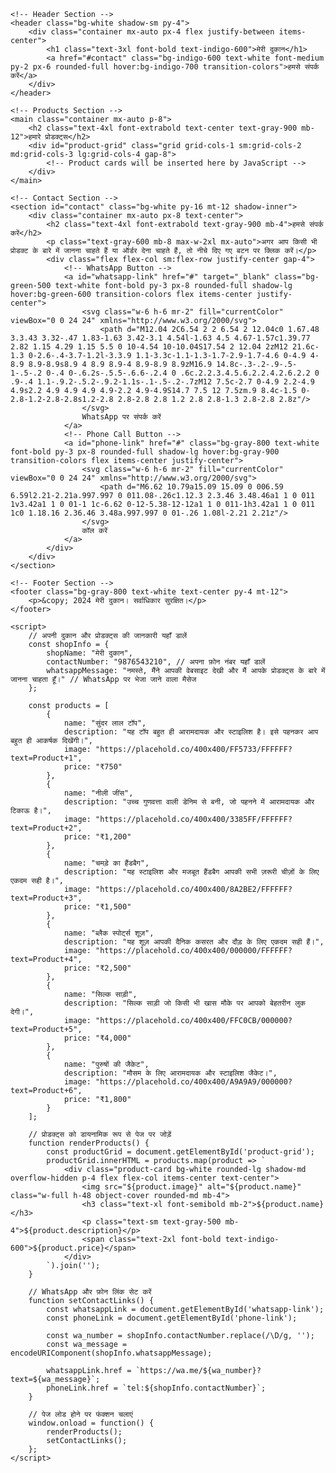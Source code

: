 <!DOCTYPE html>
<html lang="hi">
<head>
    <meta charset="UTF-8">
    <meta name="viewport" content="width=device-width, initial-scale=1.0">
    <title>मेरी दुकान</title>
    <!-- Tailwind CSS CDN -->
    <script src="https://cdn.tailwindcss.com"></script>
    <!-- Inter Font -->
    <link rel="stylesheet" href="https://fonts.googleapis.com/css2?family=Inter:wght@400;500;600;700&display=swap">
    <style>
        body {
            font-family: 'Inter', sans-serif;
        }
        .product-card {
            transition: transform 0.3s ease-in-out, box-shadow 0.3s ease-in-out;
        }
        .product-card:hover {
            transform: translateY(-5px);
            box-shadow: 0 10px 15px -3px rgba(0, 0, 0, 0.1), 0 4px 6px -2px rgba(0, 0, 0, 0.05);
        }
    </style>
</head>
<body class="bg-gray-50 text-gray-800">

    <!-- Header Section -->
    <header class="bg-white shadow-sm py-4">
        <div class="container mx-auto px-4 flex justify-between items-center">
            <h1 class="text-3xl font-bold text-indigo-600">मेरी दुकान</h1>
            <a href="#contact" class="bg-indigo-600 text-white font-medium py-2 px-6 rounded-full hover:bg-indigo-700 transition-colors">हमसे संपर्क करें</a>
        </div>
    </header>

    <!-- Products Section -->
    <main class="container mx-auto p-8">
        <h2 class="text-4xl font-extrabold text-center text-gray-900 mb-12">हमारे प्रोडक्ट्स</h2>
        <div id="product-grid" class="grid grid-cols-1 sm:grid-cols-2 md:grid-cols-3 lg:grid-cols-4 gap-8">
            <!-- Product cards will be inserted here by JavaScript -->
        </div>
    </main>

    <!-- Contact Section -->
    <section id="contact" class="bg-white py-16 mt-12 shadow-inner">
        <div class="container mx-auto px-8 text-center">
            <h2 class="text-4xl font-extrabold text-gray-900 mb-4">हमसे संपर्क करें</h2>
            <p class="text-gray-600 mb-8 max-w-2xl mx-auto">अगर आप किसी भी प्रोडक्ट के बारे में जानना चाहते हैं या ऑर्डर देना चाहते हैं, तो नीचे दिए गए बटन पर क्लिक करें।</p>
            <div class="flex flex-col sm:flex-row justify-center gap-4">
                <!-- WhatsApp Button -->
                <a id="whatsapp-link" href="#" target="_blank" class="bg-green-500 text-white font-bold py-3 px-8 rounded-full shadow-lg hover:bg-green-600 transition-colors flex items-center justify-center">
                    <svg class="w-6 h-6 mr-2" fill="currentColor" viewBox="0 0 24 24" xmlns="http://www.w3.org/2000/svg">
                        <path d="M12.04 2C6.54 2 2 6.54 2 12.04c0 1.67.48 3.3.43 3.32-.47 1.83-1.63 3.42-3.1 4.54l-1.63 4.5 4.67-1.57c1.39.77 2.82 1.15 4.29 1.15 5.5 0 10-4.54 10-10.04S17.54 2 12.04 2zM12 21.6c-1.3 0-2.6-.4-3.7-1.2l-3.3.9 1.1-3.3c-1.1-1.3-1.7-2.9-1.7-4.6 0-4.9 4-8.9 8.9-8.9s8.9 4 8.9 8.9-4 8.9-8.9 8.9zM16.9 14.8c-.3-.2-.9-.5-1-.5-.2 0-.4 0-.6.2s-.5.5-.6.6-.2.4 0 .6c.2.2.3.4.5.6.2.2.4.2.6.2.2 0 .9-.4 1.1-.9.2-.5.2-.9.2-1.1s-.1-.5-.2-.7zM12 7.5c-2.7 0-4.9 2.2-4.9 4.9s2.2 4.9 4.9 4.9 4.9-2.2 4.9-4.9S14.7 7.5 12 7.5zm.9 8.4c-1.5 0-2.8-1.2-2.8-2.8s1.2-2.8 2.8-2.8 2.8 1.2 2.8 2.8-1.3 2.8-2.8 2.8z"/>
                    </svg>
                    WhatsApp पर संपर्क करें
                </a>
                <!-- Phone Call Button -->
                <a id="phone-link" href="#" class="bg-gray-800 text-white font-bold py-3 px-8 rounded-full shadow-lg hover:bg-gray-900 transition-colors flex items-center justify-center">
                    <svg class="w-6 h-6 mr-2" fill="currentColor" viewBox="0 0 24 24" xmlns="http://www.w3.org/2000/svg">
                        <path d="M6.62 10.79a15.09 15.09 0 006.59 6.59l2.21-2.21a.997.997 0 011.08-.26c1.12.3 2.3.46 3.48.46a1 1 0 011 1v3.42a1 1 0 01-1 1c-6.62 0-12-5.38-12-12a1 1 0 011-1h3.42a1 1 0 011 1c0 1.18.16 2.36.46 3.48a.997.997 0 01-.26 1.08l-2.21 2.21z"/>
                    </svg>
                    कॉल करें
                </a>
            </div>
        </div>
    </section>

    <!-- Footer Section -->
    <footer class="bg-gray-800 text-white text-center py-4 mt-12">
        <p>&copy; 2024 मेरी दुकान। सर्वाधिकार सुरक्षित।</p>
    </footer>

    <script>
        // अपनी दुकान और प्रोडक्ट्स की जानकारी यहाँ डालें
        const shopInfo = {
            shopName: "मेरी दुकान",
            contactNumber: "9876543210", // अपना फ़ोन नंबर यहाँ डालें
            whatsappMessage: "नमस्ते, मैंने आपकी वेबसाइट देखी और मैं आपके प्रोडक्ट्स के बारे में जानना चाहता हूँ।" // WhatsApp पर भेजा जाने वाला मैसेज
        };

        const products = [
            {
                name: "सुंदर लाल टॉप",
                description: "यह टॉप बहुत ही आरामदायक और स्टाइलिश है। इसे पहनकर आप बहुत ही आकर्षक दिखेंगी।",
                image: "https://placehold.co/400x400/FF5733/FFFFFF?text=Product+1",
                price: "₹750"
            },
            {
                name: "नीली जींस",
                description: "उच्च गुणवत्ता वाली डेनिम से बनी, जो पहनने में आरामदायक और टिकाऊ है।",
                image: "https://placehold.co/400x400/3385FF/FFFFFF?text=Product+2",
                price: "₹1,200"
            },
            {
                name: "चमड़े का हैंडबैग",
                description: "यह स्टाइलिश और मजबूत हैंडबैग आपकी सभी ज़रूरी चीज़ों के लिए एकदम सही है।",
                image: "https://placehold.co/400x400/8A2BE2/FFFFFF?text=Product+3",
                price: "₹1,500"
            },
            {
                name: "ब्लैक स्पोर्ट्स शूज़",
                description: "यह शूज़ आपकी दैनिक कसरत और दौड़ के लिए एकदम सही हैं।",
                image: "https://placehold.co/400x400/000000/FFFFFF?text=Product+4",
                price: "₹2,500"
            },
            {
                name: "सिल्क साड़ी",
                description: "सिल्क साड़ी जो किसी भी खास मौके पर आपको बेहतरीन लुक देगी।",
                image: "https://placehold.co/400x400/FFC0CB/000000?text=Product+5",
                price: "₹4,000"
            },
            {
                name: "पुरुषों की जैकेट",
                description: "मौसम के लिए आरामदायक और स्टाइलिश जैकेट।",
                image: "https://placehold.co/400x400/A9A9A9/000000?text=Product+6",
                price: "₹1,800"
            }
        ];

        // प्रोडक्ट्स को डायनामिक रूप से पेज पर जोड़ें
        function renderProducts() {
            const productGrid = document.getElementById('product-grid');
            productGrid.innerHTML = products.map(product => `
                <div class="product-card bg-white rounded-lg shadow-md overflow-hidden p-4 flex flex-col items-center text-center">
                    <img src="${product.image}" alt="${product.name}" class="w-full h-48 object-cover rounded-md mb-4">
                    <h3 class="text-xl font-semibold mb-2">${product.name}</h3>
                    <p class="text-sm text-gray-500 mb-4">${product.description}</p>
                    <span class="text-2xl font-bold text-indigo-600">${product.price}</span>
                </div>
            `).join('');
        }

        // WhatsApp और फ़ोन लिंक सेट करें
        function setContactLinks() {
            const whatsappLink = document.getElementById('whatsapp-link');
            const phoneLink = document.getElementById('phone-link');

            const wa_number = shopInfo.contactNumber.replace(/\D/g, '');
            const wa_message = encodeURIComponent(shopInfo.whatsappMessage);

            whatsappLink.href = `https://wa.me/${wa_number}?text=${wa_message}`;
            phoneLink.href = `tel:${shopInfo.contactNumber}`;
        }

        // पेज लोड होने पर फंक्शन चलाएं
        window.onload = function() {
            renderProducts();
            setContactLinks();
        };
    </script>
</body>
</html>

